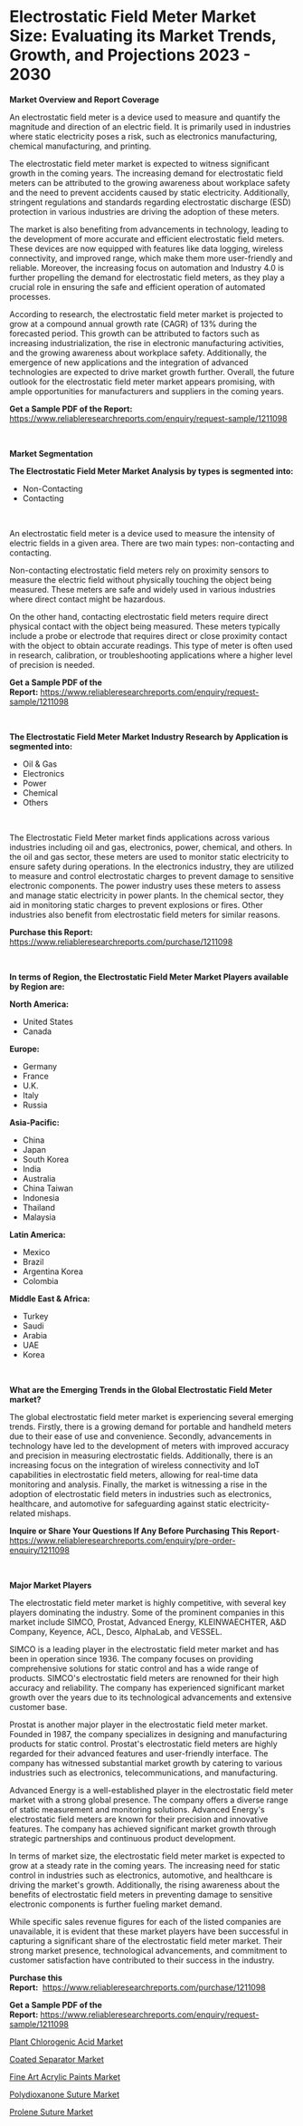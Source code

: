 <p><h1>Electrostatic Field Meter Market Size: Evaluating its Market Trends, Growth, and Projections 2023 - 2030</h1></p><p><strong>Market Overview and Report Coverage</strong></p>
<p><p>An electrostatic field meter is a device used to measure and quantify the magnitude and direction of an electric field. It is primarily used in industries where static electricity poses a risk, such as electronics manufacturing, chemical manufacturing, and printing.</p><p>The electrostatic field meter market is expected to witness significant growth in the coming years. The increasing demand for electrostatic field meters can be attributed to the growing awareness about workplace safety and the need to prevent accidents caused by static electricity. Additionally, stringent regulations and standards regarding electrostatic discharge (ESD) protection in various industries are driving the adoption of these meters.</p><p>The market is also benefiting from advancements in technology, leading to the development of more accurate and efficient electrostatic field meters. These devices are now equipped with features like data logging, wireless connectivity, and improved range, which make them more user-friendly and reliable. Moreover, the increasing focus on automation and Industry 4.0 is further propelling the demand for electrostatic field meters, as they play a crucial role in ensuring the safe and efficient operation of automated processes.</p><p>According to research, the electrostatic field meter market is projected to grow at a compound annual growth rate (CAGR) of 13% during the forecasted period. This growth can be attributed to factors such as increasing industrialization, the rise in electronic manufacturing activities, and the growing awareness about workplace safety. Additionally, the emergence of new applications and the integration of advanced technologies are expected to drive market growth further. Overall, the future outlook for the electrostatic field meter market appears promising, with ample opportunities for manufacturers and suppliers in the coming years.</p></p>
<p><strong>Get a Sample PDF of the Report:</strong> <a href="https://www.reliableresearchreports.com/enquiry/request-sample/1211098">https://www.reliableresearchreports.com/enquiry/request-sample/1211098</a></p>
<p>&nbsp;</p>
<p><strong>Market Segmentation</strong></p>
<p><strong>The Electrostatic Field Meter Market Analysis by types is segmented into:</strong></p>
<p><ul><li>Non-Contacting</li><li>Contacting</li></ul></p>
<p>&nbsp;</p>
<p><p>An electrostatic field meter is a device used to measure the intensity of electric fields in a given area. There are two main types: non-contacting and contacting. </p><p>Non-contacting electrostatic field meters rely on proximity sensors to measure the electric field without physically touching the object being measured. These meters are safe and widely used in various industries where direct contact might be hazardous.</p><p>On the other hand, contacting electrostatic field meters require direct physical contact with the object being measured. These meters typically include a probe or electrode that requires direct or close proximity contact with the object to obtain accurate readings. This type of meter is often used in research, calibration, or troubleshooting applications where a higher level of precision is needed.</p></p>
<p><strong>Get a Sample PDF of the Report:</strong>&nbsp;<a href="https://www.reliableresearchreports.com/enquiry/request-sample/1211098">https://www.reliableresearchreports.com/enquiry/request-sample/1211098</a></p>
<p>&nbsp;</p>
<p><strong>The Electrostatic Field Meter Market Industry Research by Application is segmented into:</strong></p>
<p><ul><li>Oil & Gas</li><li>Electronics</li><li>Power</li><li>Chemical</li><li>Others</li></ul></p>
<p>&nbsp;</p>
<p><p>The Electrostatic Field Meter market finds applications across various industries including oil and gas, electronics, power, chemical, and others. In the oil and gas sector, these meters are used to monitor static electricity to ensure safety during operations. In the electronics industry, they are utilized to measure and control electrostatic charges to prevent damage to sensitive electronic components. The power industry uses these meters to assess and manage static electricity in power plants. In the chemical sector, they aid in monitoring static charges to prevent explosions or fires. Other industries also benefit from electrostatic field meters for similar reasons.</p></p>
<p><strong>Purchase this Report:</strong>&nbsp; <a href="https://www.reliableresearchreports.com/purchase/1211098">https://www.reliableresearchreports.com/purchase/1211098</a></p>
<p>&nbsp;</p>
<p><strong>In terms of Region, the Electrostatic Field Meter Market Players available by Region are:</strong></p>
<p>
    <p> <strong> North America: </strong>
        <ul>
            <li>United States</li>
            <li>Canada</li>
        </ul>
        </p> 
    <p> <strong> Europe: </strong>
        <ul>
            <li>Germany</li>
            <li>France</li>
            <li>U.K.</li>
            <li>Italy</li>
            <li>Russia</li>
        </ul>
        </p> 
    <p> <strong> Asia-Pacific: </strong>
        <ul>
            <li>China</li>
            <li>Japan</li>
            <li>South Korea</li>
            <li>India</li>
            <li>Australia</li>
            <li>China Taiwan</li>
            <li>Indonesia</li>
            <li>Thailand</li>
            <li>Malaysia</li>
        </ul>
        </p> 
    <p> <strong> Latin America: </strong>
        <ul>
            <li>Mexico</li>
            <li>Brazil</li>
            <li>Argentina Korea</li>
            <li>Colombia</li>
        </ul>
        </p> 
    <p> <strong> Middle East & Africa: </strong>
        <ul>
            <li>Turkey</li>
            <li>Saudi</li>
            <li>Arabia</li>
            <li>UAE</li>
            <li>Korea</li>
        </ul>
    </p>
    </p>
<p>&nbsp;</p>
<p><strong>What are the Emerging Trends in the Global Electrostatic Field Meter market?</strong></p>
<p><p>The global electrostatic field meter market is experiencing several emerging trends. Firstly, there is a growing demand for portable and handheld meters due to their ease of use and convenience. Secondly, advancements in technology have led to the development of meters with improved accuracy and precision in measuring electrostatic fields. Additionally, there is an increasing focus on the integration of wireless connectivity and IoT capabilities in electrostatic field meters, allowing for real-time data monitoring and analysis. Finally, the market is witnessing a rise in the adoption of electrostatic field meters in industries such as electronics, healthcare, and automotive for safeguarding against static electricity-related mishaps.</p></p>
<p><strong>Inquire or Share Your Questions If Any Before Purchasing This Report</strong>- <a href="https://www.reliableresearchreports.com/enquiry/pre-order-enquiry/1211098">https://www.reliableresearchreports.com/enquiry/pre-order-enquiry/1211098</a></p>
<p>&nbsp;</p>
<p><strong>Major Market Players</strong></p>
<p><p>The electrostatic field meter market is highly competitive, with several key players dominating the industry. Some of the prominent companies in this market include SIMCO, Prostat, Advanced Energy, KLEINWAECHTER, A&D Company, Keyence, ACL, Desco, AlphaLab, and VESSEL.</p><p>SIMCO is a leading player in the electrostatic field meter market and has been in operation since 1936. The company focuses on providing comprehensive solutions for static control and has a wide range of products. SIMCO's electrostatic field meters are renowned for their high accuracy and reliability. The company has experienced significant market growth over the years due to its technological advancements and extensive customer base.</p><p>Prostat is another major player in the electrostatic field meter market. Founded in 1987, the company specializes in designing and manufacturing products for static control. Prostat's electrostatic field meters are highly regarded for their advanced features and user-friendly interface. The company has witnessed substantial market growth by catering to various industries such as electronics, telecommunications, and manufacturing.</p><p>Advanced Energy is a well-established player in the electrostatic field meter market with a strong global presence. The company offers a diverse range of static measurement and monitoring solutions. Advanced Energy's electrostatic field meters are known for their precision and innovative features. The company has achieved significant market growth through strategic partnerships and continuous product development.</p><p>In terms of market size, the electrostatic field meter market is expected to grow at a steady rate in the coming years. The increasing need for static control in industries such as electronics, automotive, and healthcare is driving the market's growth. Additionally, the rising awareness about the benefits of electrostatic field meters in preventing damage to sensitive electronic components is further fueling market demand.</p><p>While specific sales revenue figures for each of the listed companies are unavailable, it is evident that these market players have been successful in capturing a significant share of the electrostatic field meter market. Their strong market presence, technological advancements, and commitment to customer satisfaction have contributed to their success in the industry.</p></p>
<p><strong>Purchase this Report:</strong>&nbsp;&nbsp;<a href="https://www.reliableresearchreports.com/purchase/1211098">https://www.reliableresearchreports.com/purchase/1211098</a></p>
<p></p>
<p><strong>Get a Sample PDF of the Report:</strong>&nbsp;<a href="https://www.reliableresearchreports.com/enquiry/request-sample/1211098">https://www.reliableresearchreports.com/enquiry/request-sample/1211098</a></p>
<p><p><a href="https://www.linkedin.com/pulse/decoding-plant-chlorogenic-acid-market-deep-dive-latest-trends/">Plant Chlorogenic Acid Market</a></p><p><a href="https://www.linkedin.com/pulse/coated-separator-market-research-report-unlocks-analysis/">Coated Separator Market</a></p><p><a href="https://www.linkedin.com/pulse/fine-art-acrylic-paints-market-insights-players-forecast/">Fine Art Acrylic Paints Market</a></p><p><a href="https://medium.com/@catherinemartinez15/polydioxanone-suture-market-size-cagr-trends-2024-2030-ed1f2ca61ca2">Polydioxanone Suture Market</a></p><p><a href="https://medium.com/@loririce03/prolene-suture-market-size-cagr-trends-2024-2030-534dce7dcb0a">Prolene Suture Market</a></p></p>